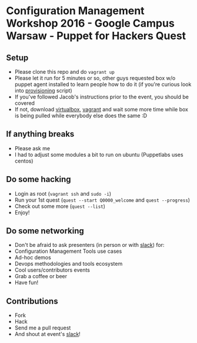 # Configuration Management Workshop 2016 - Google Campus Warsaw - Puppet for Hackers Quest

## Setup

* Please clone this repo and do ```vagrant up```
 * Please let it run for 5 minutes or so, other guys requested box w/o puppet agent installed to learn people how to do it (if you're curious look into [provisioning](./provision.sh) script)
 * If you've followed Jacob's instructions prior to the event, you should be covered
 * If not, download [virtualbox](https://www.virtualbox.org/), [vagrant](https://www.vagrantup.com/) and wait some more time while box is being pulled while everybody else does the same :D

## If anything breaks

* Please ask me
 * I had to adjust some modules a bit to run on ubuntu (Puppetlabs uses centos)

## Do some hacking

* Login as root (```vagrant ssh``` and ```sudo -i```)
* Run your 1st quest (```quest --start Q0000_welcome``` and ```quest --progress```)
* Check out some more (```quest --list```)
* Enjoy!

## Do some networking

* Don't be afraid to ask presenters (in person or with [slack](https://cmw2016.slack.com/)) for:
 * Configuration Management Tools use cases
 * Ad-hoc demos
 * Devops methodologies and tools ecosystem
 * Cool users/contributors events
* Grab a coffee or beer
* Have fun!

## Contributions

* Fork
* Hack
* Send me a pull request
* And shout at event's [slack](https://cmw2016.slack.com/messages/p4h/)!
